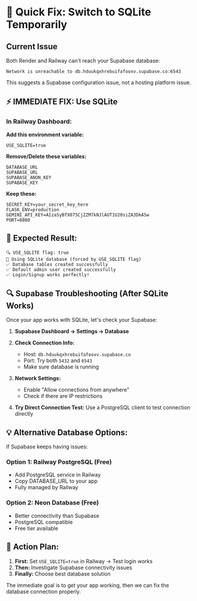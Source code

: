 # 🚨 Quick Fix: Switch to SQLite Temporarily

## Current Issue
Both Render and Railway can't reach your Supabase database:
```
Network is unreachable to db.hduukqxhrebuifafooxv.supabase.co:6543
```

This suggests a Supabase configuration issue, not a hosting platform issue.

## ⚡ IMMEDIATE FIX: Use SQLite

### In Railway Dashboard:

**Add this environment variable:**
```
USE_SQLITE=true
```

**Remove/Delete these variables:**
```
DATABASE_URL
SUPABASE_URL
SUPABASE_ANON_KEY
SUPABASE_KEY
```

**Keep these:**
```
SECRET_KEY=your_secret_key_here
FLASK_ENV=production
GEMINI_API_KEY=AIzaSyBfX075CjZZM7kNJlAUT1U20siZA3DkASw
PORT=8080
```

## 🎯 Expected Result:
```
🔍 USE_SQLITE flag: true
🔗 Using SQLite database (forced by USE_SQLITE flag)
✅ Database tables created successfully
✅ Default admin user created successfully
✅ Login/Signup works perfectly!
```

## 🔍 Supabase Troubleshooting (After SQLite Works)

Once your app works with SQLite, let's check your Supabase:

1. **Supabase Dashboard → Settings → Database**
2. **Check Connection Info:**
   - Host: `db.hduukqxhrebuifafooxv.supabase.co`
   - Port: Try both `5432` and `6543`
   - Make sure database is running

3. **Network Settings:**
   - Enable "Allow connections from anywhere"
   - Check if there are IP restrictions

4. **Try Direct Connection Test:**
   Use a PostgreSQL client to test connection directly

## 💡 Alternative Database Options:

If Supabase keeps having issues:

### Option 1: Railway PostgreSQL (Free)
- Add PostgreSQL service in Railway
- Copy DATABASE_URL to your app
- Fully managed by Railway

### Option 2: Neon Database (Free)
- Better connectivity than Supabase
- PostgreSQL compatible
- Free tier available

## 🚀 Action Plan:

1. **First:** Set `USE_SQLITE=true` in Railway → Test login works
2. **Then:** Investigate Supabase connectivity issues
3. **Finally:** Choose best database solution

The immediate goal is to get your app working, then we can fix the database connection properly.
